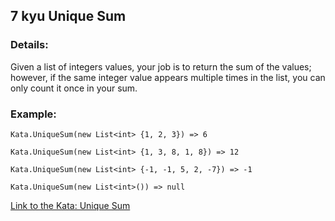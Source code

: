 ## 7 kyu Unique Sum

### Details:
Given a list of integers values, your job is to return the sum of the values; however, if the same integer value appears multiple times in the list, you can only count it once in your sum.

### Example:
```
Kata.UniqueSum(new List<int> {1, 2, 3}) => 6

Kata.UniqueSum(new List<int> {1, 3, 8, 1, 8}) => 12

Kata.UniqueSum(new List<int> {-1, -1, 5, 2, -7}) => -1

Kata.UniqueSum(new List<int>()) => null
``` 

[Link to the Kata: Unique Sum](https://www.codewars.com/kata/56b1eb19247c01493a000065/csharp)